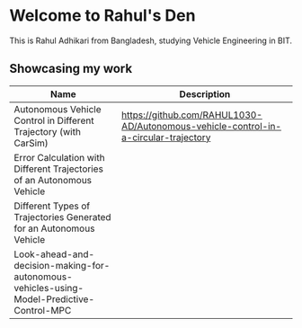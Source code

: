 # Welcome to Rahul's Den

This is Rahul Adhikari from Bangladesh, studying Vehicle Engineering in BIT.

## Showcasing my work

|    Name      |      Description      |
|--------------|-----------------------|
| Autonomous Vehicle Control in Different Trajectory (with CarSim)| https://github.com/RAHUL1030-AD/Autonomous-vehicle-control-in-a-circular-trajectory |
|Error Calculation with Different Trajectories of an Autonomous Vehicle||https://github.com/RAHUL1030-AD/Error-picture |
|Different Types of Trajectories Generated for an Autonomous Vehicle||https://github.com/RAHUL1030-AD/circular-Trajectory |
|Look-ahead-and-decision-making-for-autonomous-vehicles-using-Model-Predictive-Control-MPC||https://github.com/RAHUL1030-AD/Look-ahead-and-decision-making-for-autonomous-vehicles-using-Model-Predictive-Control-MPC- |
